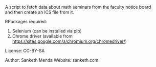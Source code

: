 A script to fetch data about math seminars from the
faculty notice board and then create an ICS file from it.

RPackages required:
1. Selenium (can be installed via pip)
2. Chrome driver (available from
https://sites.google.com/a/chromium.org/chromedriver/)

License: CC-BY-SA

Author: Sanketh Menda
Website: sanketh.com
